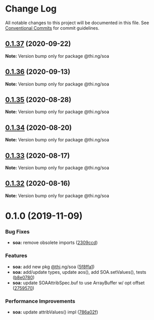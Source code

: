 # Change Log

All notable changes to this project will be documented in this file.
See [Conventional Commits](https://conventionalcommits.org) for commit guidelines.

## [0.1.37](https://github.com/thi-ng/umbrella/compare/@thi.ng/soa@0.1.36...@thi.ng/soa@0.1.37) (2020-09-22)

**Note:** Version bump only for package @thi.ng/soa





## [0.1.36](https://github.com/thi-ng/umbrella/compare/@thi.ng/soa@0.1.35...@thi.ng/soa@0.1.36) (2020-09-13)

**Note:** Version bump only for package @thi.ng/soa





## [0.1.35](https://github.com/thi-ng/umbrella/compare/@thi.ng/soa@0.1.34...@thi.ng/soa@0.1.35) (2020-08-28)

**Note:** Version bump only for package @thi.ng/soa





## [0.1.34](https://github.com/thi-ng/umbrella/compare/@thi.ng/soa@0.1.33...@thi.ng/soa@0.1.34) (2020-08-20)

**Note:** Version bump only for package @thi.ng/soa





## [0.1.33](https://github.com/thi-ng/umbrella/compare/@thi.ng/soa@0.1.32...@thi.ng/soa@0.1.33) (2020-08-17)

**Note:** Version bump only for package @thi.ng/soa





## [0.1.32](https://github.com/thi-ng/umbrella/compare/@thi.ng/soa@0.1.31...@thi.ng/soa@0.1.32) (2020-08-16)

**Note:** Version bump only for package @thi.ng/soa





# 0.1.0 (2019-11-09)

### Bug Fixes

* **soa:** remove obsolete imports ([2309ccd](https://github.com/thi-ng/umbrella/commit/2309ccd6e581b6f385f4a2720fd2ad5cfb8a0d79))

### Features

* **soa:** add new pkg [@thi](https://github.com/thi).ng/soa ([5f8ffa1](https://github.com/thi-ng/umbrella/commit/5f8ffa175fabc4518f6b931c8c57473ea8ab1a74))
* **soa:** add/update types, update aos(), add SOA.setValues(), tests ([b8e0780](https://github.com/thi-ng/umbrella/commit/b8e07806427041a7ef3413ca47357e3360f6a4c8))
* **soa:** update SOAAttribSpec.buf to use ArrayBuffer w/ opt offset ([2759570](https://github.com/thi-ng/umbrella/commit/27595700ce0df21258dad58e18abf98b8ddb7c30))

### Performance Improvements

* **soa:** update attribValues() impl ([786a02f](https://github.com/thi-ng/umbrella/commit/786a02f66fd0f50e678f3eb048964fadf293db3f))
